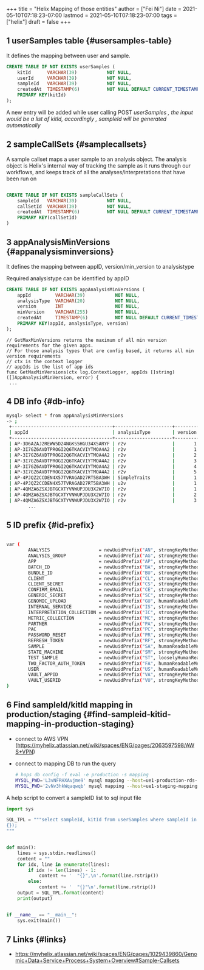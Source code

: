 +++
title = "Helix Mapping of those entities"
author = ["Fei Ni"]
date = 2021-05-10T07:18:23-07:00
lastmod = 2021-05-10T07:18:23-07:00
tags = ["helix"]
draft = false
+++

## <span class="section-num">1</span> userSamples table {#usersamples-table}

It defines the  mapping between user and sample.

```sql
CREATE TABLE IF NOT EXISTS userSamples (
    kitId      VARCHAR(39)           NOT NULL,
    userId     VARCHAR(39)           NOT NULL,
    sampleId   VARCHAR(39)           NOT NULL,
    createdAt  TIMESTAMP(6)          NOT NULL DEFAULT CURRENT_TIMESTAMP(6),
    PRIMARY KEY(kitId)
);

```

A new entry will be added while user calling POST _userSamples ,  the input would be a list of kitId, accordingly , sampleId will be generated automatically_


## <span class="section-num">2</span> sampleCallSets {#samplecallsets}

A sample callset maps a user sample to an analysis object. The analysis object is Helix's internal way of tracking the sample as it runs through our workflows, and keeps track of all the analyses/interpretations that have been run on

```sql

CREATE TABLE IF NOT EXISTS sampleCallSets (
    sampleId   VARCHAR(39)           NOT NULL,
    callSetId  VARCHAR(39)           NOT NULL,
    createdAt  TIMESTAMP(6)          NOT NULL DEFAULT CURRENT_TIMESTAMP(6),
    PRIMARY KEY(callSetId)
)

```


## <span class="section-num">3</span> appAnalysisMinVersions {#appanalysisminversions}

It defines the mapping between appID, version/min\_version to analysistype

Required analysistype can be identified by appID

```sql
CREATE TABLE IF NOT EXISTS appAnalysisMinVersions (
    appId         VARCHAR(39)           NOT NULL,
    analysisType  VARCHAR(20)           NOT NULL,
    version       INT                   NOT NULL,
    minVersion    VARCHAR(255)          NOT NULL,
    createdAt     TIMESTAMP(6)          NOT NULL DEFAULT CURRENT_TIMESTAMP(6),
    PRIMARY KEY(appId, analysisType, version)
);
```

```golang
// GetMaxMinVersions returns the maximum of all min version requirements for the given apps.
// For those analysis types that are config based, it returns all min version requirements
// ctx is the context logger
// appIds is the list of app ids
func GetMaxMinVersions(ctx log.ContextLogger, appIds []string) ([]AppAnalysisMinVersion, error) {
 ...
```


## <span class="section-num">4</span> DB info {#db-info}

```bash
mysql> select * from appAnalysisMinVersions
-> ;
 +-------------------------------------+---------------------+---------+------------+----------------------------+
 | appId                               | analysisType        | version | minVersion | createdAt                  |
 +-------------------------------------+---------------------+---------+------------+----------------------------+
 | AP-3D6AZAJ2REWW5D24NGKS5HGU34X5ARYF | r2v                 |       1 | 2.3.0      | 2017-02-08 22:53:37.758554 |
 | AP-3I7GZ6AVDTPROGI2Q6TKACVIYTMOA4A2 | r2v                 |       1 | 2.3.0      | 2017-05-04 04:22:17.949137 |
 | AP-3I7GZ6AVDTPROGI2Q6TKACVIYTMOA4A2 | r2v                 |       2 | 2.3.0      | 2017-06-07 22:07:31.903388 |
 | AP-3I7GZ6AVDTPROGI2Q6TKACVIYTMOA4A2 | r2v                 |       3 | 2.3.0      | 2017-06-07 22:13:00.360705 |
 | AP-3I7GZ6AVDTPROGI2Q6TKACVIYTMOA4A2 | r2v                 |       4 | 2.3.0      | 2017-06-26 23:17:40.937092 |
 | AP-3I7GZ6AVDTPROGI2Q6TKACVIYTMOA4A2 | r2v                 |       5 | 2.3.0      | 2017-06-30 20:28:26.727582 |
 | AP-4PJQZ2CCDEN4X57TVRAGAD27RT5BA3WH | SimpleTraits        |       1 | 6.0.15     | 2019-04-09 18:50:16.688845 |
 | AP-4PJQZ2CCDEN4X57TVRAGAD27RT5BA3WH | u2v                 |       1 | 0.0.1      | 2019-04-15 18:52:48.467211 |
 | AP-4QMZA6ZSXJBTGCXTYVNWUPJDU3X2W7IO | r2v                 |       1 | 2.3.0      | 2017-08-15 23:46:59.044287 |
 | AP-4QMZA6ZSXJBTGCXTYVNWUPJDU3X2W7IO | r2v                 |       2 | 2.3.0      | 2017-09-19 19:54:24.915295 |
 | AP-4QMZA6ZSXJBTGCXTYVNWUPJDU3X2W7IO | r2v                 |       3 | 2.3.0      | 2017-11-17 19:12:34.546720 |
        ...
```


## <span class="section-num">5</span> ID prefix {#id-prefix}

```bash

var (
        ANALYSIS                  = newUuidPrefix("AN", strongKeyMethod)
        ANALYSIS_GROUP            = newUuidPrefix("AG", strongKeyMethod)
        APP                       = newUuidPrefix("AP", strongKeyMethod)
        BATCH_ID                  = newUuidPrefix("BA", strongKeyMethod)
        BUNDLE_ID                 = newUuidPrefix("BU", strongKeyMethod)
        CLIENT                    = newUuidPrefix("CL", strongKeyMethod)
        CLIENT_SECRET             = newUuidPrefix("CS", strongKeyMethod)
        CONFIRM_EMAIL             = newUuidPrefix("CE", strongKeyMethod)
        GENERIC_SECRET            = newUuidPrefix("SC", strongKeyMethod)
        GENOMIC_UPLOAD            = newUuidPrefix("GU", humanReadableMethod)
        INTERNAL_SERVICE          = newUuidPrefix("IS", strongKeyMethod)
        INTERPRETATION_COLLECTION = newUuidPrefix("IC", strongKeyMethod)
        METRIC_COLLECTION         = newUuidPrefix("MC", strongKeyMethod)
        PARTNER                   = newUuidPrefix("PA", strongKeyMethod)
        PAC                       = newUuidPrefix("PC", strongKeyMethod)
        PASSWORD_RESET            = newUuidPrefix("PR", strongKeyMethod)
        REFRESH_TOKEN             = newUuidPrefix("RF", strongKeyMethod)
        SAMPLE                    = newUuidPrefix("SA", humanReadableMethod)
        STATE_MACHINE             = newUuidPrefix("SM", strongKeyMethod)
        TEST_SAMPLE               = newUuidPrefix("ST", looselyHumanReadableMethod)
        TWO_FACTOR_AUTH_TOKEN     = newUuidPrefix("FA", humanReadableMethod)
        USER                      = newUuidPrefix("US", humanReadableMethod)
        VAULT_APPID               = newUuidPrefix("VA", strongKeyMethod)
        VAULT_USERID              = newUuidPrefix("VU", strongKeyMethod)
)
```


## <span class="section-num">6</span> Find sampleId/kitId mapping in production/staging {#find-sampleid-kitid-mapping-in-production-staging}

-   connect to AWS VPN (<https://myhelix.atlassian.net/wiki/spaces/ENG/pages/2063597598/AWS+VPN>)
-   connect to mapping DB to run the query

    ```bash
    # hops db config -f eval -e production -s mapping
    MYSQL_PWD='L3vNFRHXAvjme9' mysql mapping --host=ue1-production-rds-mapping-002.cluster-crbiutp3k1kf.us-east-1.rds.amazonaws.com --port=3306 --user='mapping-service' <in >out
    MYSQL_PWD='2vNv3hkWqaqwqb' mysql mapping --host=ue1-staging-mapping-007-cluster.cluster-crbiutp3k1kf.us-east-1.rds.amazonaws.com --port=3306 --user='mapping-service' <in >out
    ```

A help script to convert a sampleID list to sql input file

```python
import sys

SQL_TPL = """select sampleId, kitId from userSamples where sampleId in (
{});
"""


def main():
    lines = sys.stdin.readlines()
    content = ""
    for idx, line in enumerate(lines):
        if idx != len(lines) - 1:
            content += '  "{}",\n'.format(line.rstrip())
        else:
            content += '  "{}"\n'.format(line.rstrip())
    output = SQL_TPL.format(content)
    print(output)


if __name__ == "__main__":
    sys.exit(main())
```


## <span class="section-num">7</span> Links {#links}

-   <https://myhelix.atlassian.net/wiki/spaces/ENG/pages/1029439860/Genomic+Data+Service+Process+System+Overview#Sample-Callsets>

